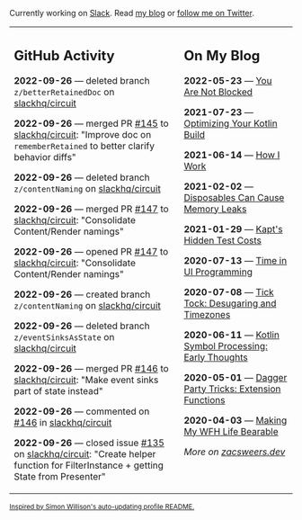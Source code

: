 Currently working on [Slack](https://slack.com/). Read [my blog](https://zacsweers.dev/) or [follow me on Twitter](https://twitter.com/ZacSweers).

<table><tr><td valign="top" width="60%">

## GitHub Activity
<!-- githubActivity starts -->
**2022-09-26** — deleted branch `z/betterRetainedDoc` on [slackhq/circuit](https://github.com/slackhq/circuit)

**2022-09-26** — merged PR [#145](https://github.com/slackhq/circuit/pull/145) to [slackhq/circuit](https://github.com/slackhq/circuit): "Improve doc on `rememberRetained` to better clarify behavior diffs"

**2022-09-26** — deleted branch `z/contentNaming` on [slackhq/circuit](https://github.com/slackhq/circuit)

**2022-09-26** — merged PR [#147](https://github.com/slackhq/circuit/pull/147) to [slackhq/circuit](https://github.com/slackhq/circuit): "Consolidate Content/Render namings"

**2022-09-26** — opened PR [#147](https://github.com/slackhq/circuit/pull/147) to [slackhq/circuit](https://github.com/slackhq/circuit): "Consolidate Content/Render namings"

**2022-09-26** — created branch `z/contentNaming` on [slackhq/circuit](https://github.com/slackhq/circuit)

**2022-09-26** — deleted branch `z/eventSinksAsState` on [slackhq/circuit](https://github.com/slackhq/circuit)

**2022-09-26** — merged PR [#146](https://github.com/slackhq/circuit/pull/146) to [slackhq/circuit](https://github.com/slackhq/circuit): "Make event sinks part of state instead"

**2022-09-26** — commented on [#146](https://github.com/slackhq/circuit/pull/146#issuecomment-1258347989) in [slackhq/circuit](https://github.com/slackhq/circuit)

**2022-09-26** — closed issue [#135](https://github.com/slackhq/circuit/issues/135) on [slackhq/circuit](https://github.com/slackhq/circuit): "Create helper function for FilterInstance + getting State from Presenter"
<!-- githubActivity ends -->
</td><td valign="top" width="40%">

## On My Blog
<!-- blog starts -->
**2022-05-23** — [You Are Not Blocked](https://www.zacsweers.dev/you-are-not-blocked/)

**2021-07-23** — [Optimizing Your Kotlin Build](https://www.zacsweers.dev/optimizing-your-kotlin-build/)

**2021-06-14** — [How I Work](https://www.zacsweers.dev/how-i-work/)

**2021-02-02** — [Disposables Can Cause Memory Leaks](https://www.zacsweers.dev/disposables-can-cause-memory-leaks/)

**2021-01-29** — [Kapt's Hidden Test Costs](https://www.zacsweers.dev/kapts-hidden-test-costs/)

**2020-07-13** — [Time in UI Programming](https://www.zacsweers.dev/time-in-ui/)

**2020-07-08** — [Tick Tock: Desugaring and Timezones](https://www.zacsweers.dev/ticktock-desugaring-timezones/)

**2020-06-11** — [Kotlin Symbol Processing: Early Thoughts](https://www.zacsweers.dev/kotlin-symbol-processor-early-thoughts/)

**2020-05-01** — [Dagger Party Tricks: Extension Functions](https://www.zacsweers.dev/dagger-party-tricks-extension-functions/)

**2020-04-03** — [Making My WFH Life Bearable](https://www.zacsweers.dev/making-wfh-life-bearable/)
<!-- blog ends -->
_More on [zacsweers.dev](https://zacsweers.dev/)_
</td></tr></table>

<sub><a href="https://simonwillison.net/2020/Jul/10/self-updating-profile-readme/">Inspired by Simon Willison's auto-updating profile README.</a></sub>